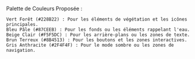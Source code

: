 Palette de Couleurs Proposée :

    Vert Forêt (#228B22) : Pour les éléments de végétation et les icônes principales.
    Bleu Pâle (#87CEEB) : Pour les fonds ou les éléments rappelant l'eau.
    Beige Clair (#F5F5DC) : Pour les arrière-plans ou les zones de texte.
    Brun Terreux (#8B4513) : Pour les boutons et les zones interactives.
    Gris Anthracite (#2F4F4F) : Pour le mode sombre ou les zones de navigation.